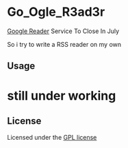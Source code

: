Go\_Ogle\_R3ad3r
======================
[Google Reader](http://www.google.com.tw/reader/) Service To Close In July

So i try to write a RSS reader on my own

Usage
------
# still under working


License
----------
Licensed under the [GPL license](http://www.gnu.org/licenses/gpl.html)
